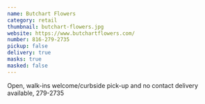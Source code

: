 ```yaml
---
name: Butchart Flowers
category: retail
thumbnail: butchart-flowers.jpg
website: https://www.butchartflowers.com/
number: 816-279-2735
pickup: false
delivery: true
masks: true
masked: false
---
```


Open, walk-ins welcome/curbside pick-up and no contact delivery available, 279-2735
